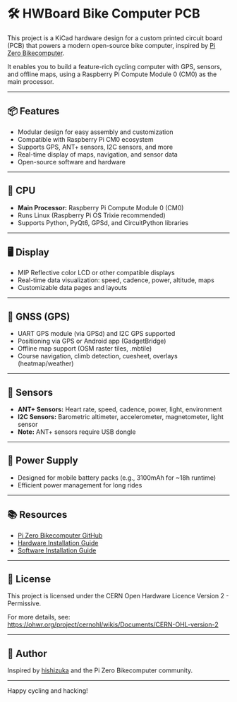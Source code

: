 # 🛠️ HWBoard Bike Computer PCB

This project is a KiCad hardware design for a custom printed circuit board (PCB) that powers a modern open-source bike computer, inspired by [Pi Zero Bikecomputer](https://github.com/hishizuka/pizero_bikecomputer).

It enables you to build a feature-rich cycling computer with GPS, sensors, and offline maps, using a Raspberry Pi Compute Module 0 (CM0) as the main processor.

---

## 📦 Features
- Modular design for easy assembly and customization
- Compatible with Raspberry Pi CM0 ecosystem
- Supports GPS, ANT+ sensors, I2C sensors, and more
- Real-time display of maps, navigation, and sensor data
- Open-source software and hardware

---

## 🧠 CPU
- **Main Processor:** Raspberry Pi Compute Module 0 (CM0)
- Runs Linux (Raspberry Pi OS Trixie recommended)
- Supports Python, PyQt6, GPSd, and CircuitPython libraries

---

## 🖥️ Display
- MIP Reflective color LCD or other compatible displays
- Real-time data visualization: speed, cadence, power, altitude, maps
- Customizable data pages and layouts

---

## 📡 GNSS (GPS)
- UART GPS module (via GPSd) and I2C GPS supported
- Positioning via GPS or Android app (GadgetBridge)
- Offline map support (OSM raster tiles, .mbtile)
- Course navigation, climb detection, cuesheet, overlays (heatmap/weather)

---

## 🧭 Sensors
- **ANT+ Sensors:** Heart rate, speed, cadence, power, light, environment
- **I2C Sensors:** Barometric altimeter, accelerometer, magnetometer, light sensor
- **Note:** ANT+ sensors require USB dongle

---

## 🔋 Power Supply
- Designed for mobile battery packs (e.g., 3100mAh for ~18h runtime)
- Efficient power management for long rides

---

## 📚 Resources
- [Pi Zero Bikecomputer GitHub](https://github.com/hishizuka/pizero_bikecomputer)
- [Hardware Installation Guide](https://github.com/hishizuka/pizero_bikecomputer/blob/master/doc/hardware_installation.md)
- [Software Installation Guide](https://github.com/hishizuka/pizero_bikecomputer/blob/master/doc/software_installation.md)

---

## 📝 License
This project is licensed under the CERN Open Hardware Licence Version 2 - Permissive.

For more details, see: https://ohwr.org/project/cernohl/wikis/Documents/CERN-OHL-version-2

---

## 🚴 Author
Inspired by [hishizuka](https://github.com/hishizuka/) and the Pi Zero Bikecomputer community.

---

Happy cycling and hacking!
